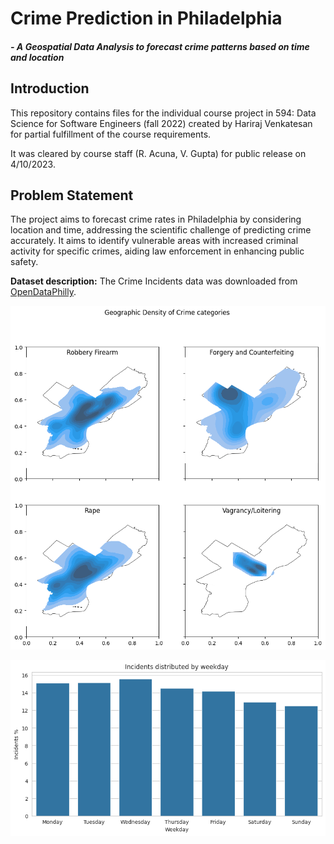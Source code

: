 ﻿# Crime Prediction in Philadelphia
##### *- A Geospatial Data Analysis to forecast crime patterns based on time and location*


## Introduction
This repository contains files for the individual course project in 594: Data Science for Software Engineers (fall 2022) created by Hariraj Venkatesan for partial fulfillment of the course requirements.

It was cleared by course staff (R. Acuna, V. Gupta) for public release on 4/10/2023.


## Problem Statement

The project aims to forecast crime rates in Philadelphia by considering location and time, addressing the scientific challenge of predicting crime accurately. It aims to identify vulnerable areas with increased criminal activity for specific crimes, aiding law enforcement in enhancing public safety.


**Dataset description:**
The Crime Incidents data was downloaded from [OpenDataPhilly](https://www.opendataphilly.org/dataset/crime-incidents).

![Alt text](visuals/geo_4.png)

![Alt text](visuals/weekday.png)